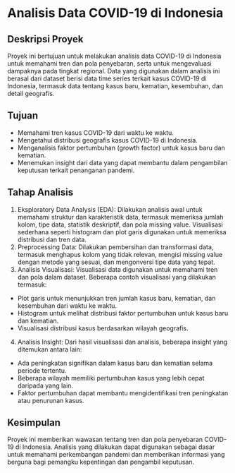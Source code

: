 # Analisis Data COVID-19 di Indonesia
## Deskripsi Proyek
Proyek ini bertujuan untuk melakukan analisis data COVID-19 di Indonesia untuk memahami tren dan pola penyebaran, serta untuk mengevaluasi dampaknya pada tingkat regional. Data yang digunakan dalam analisis ini berasal dari dataset berisi data time series terkait kasus COVID-19 di Indonesia, termasuk data tentang kasus baru, kematian, kesembuhan, dan detail geografis.
## Tujuan
- Memahami tren kasus COVID-19 dari waktu ke waktu.
- Mengetahui distribusi geografis kasus COVID-19 di Indonesia.
- Menganalisis faktor pertumbuhan (growth factor) untuk kasus baru dan kematian.
- Menemukan insight dari data yang dapat membantu dalam pengambilan keputusan terkait penanganan pandemi.
## Tahap Analisis
1. Eksploratory Data Analysis (EDA): Dilakukan analisis awal untuk memahami struktur dan karakteristik data, termasuk memeriksa jumlah kolom, tipe data, statistik deskriptif, dan pola missing value. Visualisasi sederhana seperti histogram dan plot garis digunakan untuk memeriksa distribusi dan tren data.
2. Preprocessing Data: Dilakukan pembersihan dan transformasi data, termasuk menghapus kolom yang tidak relevan, mengisi missing value dengan metode yang sesuai, dan mengonversi tipe data yang tepat. 
3. Analisis Visualisasi: Visualisasi data digunakan untuk memahami tren dan pola dalam dataset. Beberapa contoh visualisasi yang dilakukan termasuk:
- Plot garis untuk menunjukkan tren jumlah kasus baru, kematian, dan kesembuhan dari waktu ke waktu.
- Histogram untuk melihat distribusi faktor pertumbuhan untuk kasus baru dan kematian.
- Visualisasi distribusi kasus berdasarkan wilayah geografis.
4. Analisis Insight: Dari hasil visualisasi dan analisis, beberapa insight yang ditemukan antara lain:
- Ada peningkatan signifikan dalam kasus baru dan kematian selama periode tertentu.
- Beberapa wilayah memiliki pertumbuhan kasus yang lebih cepat daripada yang lain.
- Faktor pertumbuhan dapat membantu mengidentifikasi tren peningkatan atau penurunan kasus.
## Kesimpulan
Proyek ini memberikan wawasan tentang tren dan pola penyebaran COVID-19 di Indonesia. Analisis yang dilakukan dapat digunakan sebagai dasar untuk memahami perkembangan pandemi dan memberikan informasi yang berguna bagi pemangku kepentingan dan pengambil keputusan.

